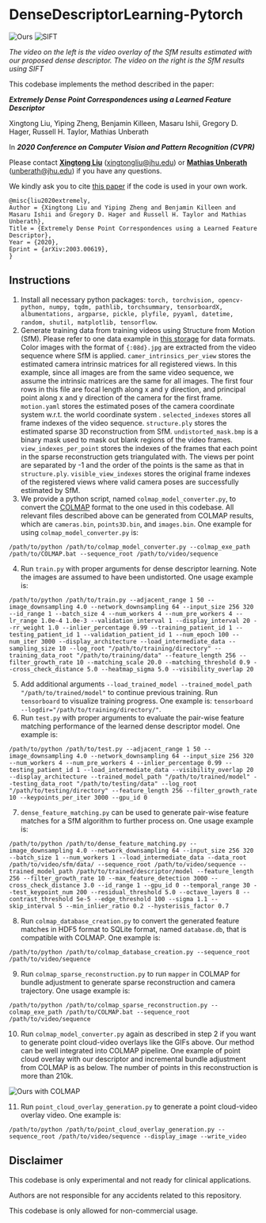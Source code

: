 # DenseDescriptorLearning-Pytorch

![Ours](point_cloud_overlay_fm_only_spatial_grouping.gif) ![SIFT](point_cloud_overlay_SIFT.gif)

*The video on the left is the video overlay of the SfM results estimated with our proposed dense descriptor. The video on the right is the SfM results using SIFT*


This codebase implements the method described in the paper:

***Extremely Dense Point Correspondences using a Learned Feature Descriptor***

Xingtong Liu, Yiping Zheng, Benjamin Killeen, Masaru Ishii, Gregory D. Hager, Russell H. Taylor, Mathias Unberath

In ***2020 Conference on Computer Vision and Pattern Recognition (CVPR)***

Please contact [**Xingtong Liu**](http://www.cs.jhu.edu/~xingtongl/) (xingtongliu@jhu.edu) or [**Mathias Unberath**](https://www.cs.jhu.edu/faculty/mathias-unberath/) (unberath@jhu.edu) if you have any questions.

We kindly ask you to cite [this paper](https://arxiv.org/abs/2003.00619) if the code is used in your own work.
```
@misc{liu2020extremely,
Author = {Xingtong Liu and Yiping Zheng and Benjamin Killeen and Masaru Ishii and Gregory D. Hager and Russell H. Taylor and Mathias Unberath},
Title = {Extremely Dense Point Correspondences using a Learned Feature Descriptor},
Year = {2020},
Eprint = {arXiv:2003.00619},
}
```

## Instructions

1. Install all necessary python packages: ```torch, torchvision, opencv-python, numpy, tqdm, pathlib, torchsummary, tensorboardX, albumentations, argparse, pickle, plyfile, pyyaml, datetime, random, shutil, matplotlib, tensorflow```.
2. Generate training data from training videos using Structure from Motion (SfM). Please refer to one data example in [this storage](https://livejohnshopkins-my.sharepoint.com/:u:/g/personal/xliu89_jh_edu/EQBBHA7nrzpEhwnzu9PHVrkBAw7JTS8skhzMi-NS044mVg?e=fPj31p) for data formats.
Color images with the format of ```{:08d}.jpg``` are extracted from the video sequence where SfM is applied. ```camer_intrinsics_per_view``` stores the estimated camera intrinsic matrices for all registered views. 
In this example, since all images are from the same video sequence, we assume the intrinsic matrices are the same for all images. The first four rows in this file are focal length along x and y direction, and principal point along x and y direction of the camera for the first frame. 
```motion.yaml``` stores the estimated poses of the camera coordinate system w.r.t. the world coordinate system . ```selected_indexes``` stores all frame indexes of the video sequence. 
```structure.ply``` stores the estimated sparse 3D reconstruction from SfM. ```undistorted_mask.bmp``` is a binary mask used to mask out blank regions of the video frames. 
```view_indexes_per_point``` stores the indexes of the frames that each point in the sparse reconstruction gets triangulated with. 
The views per point are separated by -1 and the order of the points is the same as that in ```structure.ply```. 
```visible_view_indexes``` stores the original frame indexes of the registered views where valid camera poses are successfully estimated by SfM. 
3. We provide a python script, named ```colmap_model_converter.py```, to convert the [COLMAP](https://colmap.github.io/) format to the one used in this codebase. 
All relevant files described above can be generated from COLMAP results, which are ```cameras.bin```, ```points3D.bin```, and ```images.bin```.
One example for using ```colmap_model_converter.py``` is:
```
/path/to/python /path/to/colmap_model_converter.py --colmap_exe_path /path/to/COLMAP.bat --sequence_root /path/to/video/sequence
```
4. Run ```train.py``` with proper arguments for dense descriptor learning. Note the images are assumed to have been undistorted. One usage example is:
```
/path/to/python /path/to/train.py --adjacent_range 1 50 --image_downsampling 4.0 --network_downsampling 64 --input_size 256 320 --id_range 1 --batch_size 4 --num_workers 4 --num_pre_workers 4 --lr_range 1.0e-4 1.0e-3 --validation_interval 1 --display_interval 20 --rr_weight 1.0 --inlier_percentage 0.99 --training_patient_id 1 --testing_patient_id 1 --validation_patient_id 1 --num_epoch 100 --num_iter 3000 --display_architecture --load_intermediate_data --sampling_size 10 --log_root "/path/to/training/directory" --training_data_root "/path/to/training/data" --feature_length 256 --filter_growth_rate 10 --matching_scale 20.0 --matching_threshold 0.9 --cross_check_distance 5.0 --heatmap_sigma 5.0 --visibility_overlap 20 
```
5. Add additional arguments ```--load_trained_model --trained_model_path "/path/to/trained/model"``` to continue previous training. Run ```tensorboard``` to visualize training progress. One example is: ```tensorboard --logdir="/path/to/training/directory/"```.
6. Run ```test.py``` with proper arguments to evaluate the pair-wise feature matching performance of the learned dense descriptor model. One example is:
```
/path/to/python /path/to/test.py --adjacent_range 1 50 --image_downsampling 4.0 --network_downsampling 64 --input_size 256 320 --num_workers 4 --num_pre_workers 4 --inlier_percentage 0.99 --testing_patient_id 1 --load_intermediate_data --visibility_overlap 20
--display_architecture --trained_model_path "/path/to/trained/model" --testing_data_root "/path/to/testing/data" --log_root "/path/to/testing/directory" --feature_length 256 --filter_growth_rate 10 --keypoints_per_iter 3000 --gpu_id 0
```
7. ```dense_feature_matching.py``` can be used to generate pair-wise feature matches for a SfM algorithm to further process on. One usage example is:
```
/path/to/python /path/to/dense_feature_matching.py --image_downsampling 4.0 --network_downsampling 64 --input_size 256 320 --batch_size 1 --num_workers 1 --load_intermediate_data --data_root /path/to/video/sfm/data/ --sequence_root /path/to/video/sequence --trained_model_path /path/to/trained/descriptor/model --feature_length 256 --filter_growth_rate 10 --max_feature_detection 3000 --cross_check_distance 3.0 --id_range 1 --gpu_id 0 --temporal_range 30 --test_keypoint_num 200 --residual_threshold 5.0 --octave_layers 8 --contrast_threshold 5e-5 --edge_threshold 100 --sigma 1.1 --skip_interval 5 --min_inlier_ratio 0.2 --hysterisis_factor 0.7
```
8. Run ```colmap_database_creation.py``` to convert the generated feature matches in HDF5 format to SQLite format, named ```database.db```, that is compatible with COLMAP. One example is:
```
/path/to/python /path/to/colmap_database_creation.py --sequence_root /path/to/video/sequence
``` 
9. Run ```colmap_sparse_reconstruction.py``` to run ```mapper``` in COLMAP for bundle adjustment to generate sparse reconstruction and camera trajectory. One usage example is:
```
/path/to/python /path/to/colmap_sparse_reconstruction.py --colmap_exe_path /path/to/COLMAP.bat --sequence_root /path/to/video/sequence
```
10. Run ```colmap_model_converter.py``` again as described in step 2 if you want to generate point cloud-video overlays like the GIFs above. Our method can be well integrated into COLMAP pipeline. One example of point cloud overlay with our descriptor and incremental bundle adjustment from COLMAP is as below. The number of points in this reconstruction is more than 210k.

![Ours with COLMAP](point_cloud_overlay_fm_only_spatial_grouping.gif)

11. Run ```point_cloud_overlay_generation.py``` to generate a point cloud-video overlay video. One example is:
```
/path/to/python /path/to/point_cloud_overlay_generation.py --sequence_root /path/to/video/sequence --display_image --write_video
```

## Disclaimer

This codebase is only experimental and not ready for clinical applications.

Authors are not responsible for any accidents related to this repository.

This codebase is only allowed for non-commercial usage.


